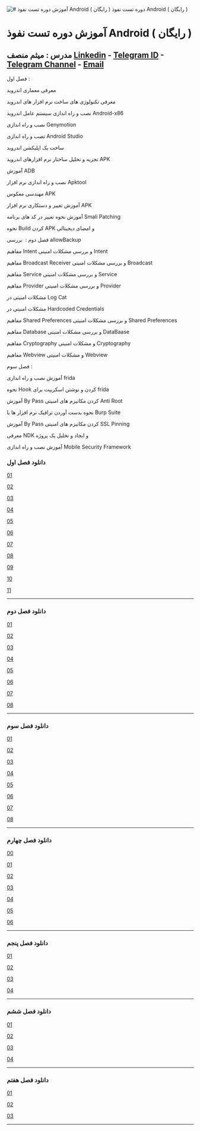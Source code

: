 ![ # آموزش دوره تست نفوذ Android ( رایگان )
 دوره تست نفوذ Android ( رایگان )](android.jpg)
# آموزش دوره تست نفوذ Android ( رایگان )
##  مدرس :‌ میثم منصف [Linkedin](https://www.linkedin.com/in/meisam-monsef-8693b347/) - [Telegram ID](https://t.me/meisamrce/) - [Telegram Channel](https://t.me/seccode) - [Email](mailto:meisamrce@gmail.com)

فصل اول :

معرفی معماری اندروید

معرفی تکنولوژی های ساخت نرم افزار های اندروید

نصب و راه اندازی سیستم عامل اندروید Android-x86

نصب و راه اندازی Genymotion

نصب و راه اندازی Android Studio

ساخت یک اپلیکشن اندروید

تجزیه و تحلیل ساختار نرم افزارهای اندروید APK

آموزش ADB

نصب و راه اندازی نرم افزار Apktool

مهندسی معکوس APK

آموزش تغییر و دستکاری نرم افزار APK

آموزش نحوه تغییر در کد های برنامه Smali Patching

نحوه Build کردن APK و امضای دیجیتالی

فصل دوم :
‌
بررسی allowBackup

مفاهیم Intent و بررسی مشکلات امنیتی Intent

مفاهیم Broadcast Receiver و بررسی مشکلات امنیتی 
Broadcast

مفاهیم Service و بررسی مشکلات امنیتی Service

مفاهیم Provider و بررسی مشکلات امنیتی Provider

مشکلات امنیتی در Log Cat

مشکلات امنیتی در Hardcoded Credentials

مفاهیم Shared Preferences و بررسی مشکلات امنیتی Shared Preferences

مفاهیم Database و بررسی مشکلات امنیتی DataBaase

مفاهیم Cryptography و مشکلات امنیتی Cryptography

مفاهیم Webview و مشکلات امنیتی Webview

فصل سوم :

آموزش نصب و راه اندازی frida

نحوه Hook کردن و نوشتن اسکریپت برای frida

آموزش By Pass کردن مکانیزم های امنیتی Anti Root

نحوه بدست آوردن ترافیک نرم افزار ها با Burp Suite

آموزش By Pass کردن مکانیزم های امنیتی SSL Pinning

معرفی NDK و ایجاد و تحلیل یک پروژه

آموزش نصب و راه اندازی Mobile Security Framework

### دانلود فصل اول 

[01](https://cafenode.ir/Android_Applications_Pentesting/01/c01.mp4)

[02](https://cafenode.ir/Android_Applications_Pentesting/01/c02.mp4)

[03](https://cafenode.ir/Android_Applications_Pentesting/01/c03.mp4)

[04](https://cafenode.ir/Android_Applications_Pentesting/01/c04.mp4)

[05](https://cafenode.ir/Android_Applications_Pentesting/01/c05.mp4)

[06](https://cafenode.ir/Android_Applications_Pentesting/01/c06.mp4)

[07](https://cafenode.ir/Android_Applications_Pentesting/01/c07.mp4)

[08](https://cafenode.ir/Android_Applications_Pentesting/01/c08.mp4)

[09](https://cafenode.ir/Android_Applications_Pentesting/01/c09.mp4)

[10](https://cafenode.ir/Android_Applications_Pentesting/01/c10.mp4)

[11](https://cafenode.ir/Android_Applications_Pentesting/01/c11.mp4)

---

### دانلود فصل دوم

[01](https://cafenode.ir/Android_Applications_Pentesting/02/c01.mp4)

[02](https://cafenode.ir/Android_Applications_Pentesting/02/c02.mp4)

[03](https://cafenode.ir/Android_Applications_Pentesting/02/c03.mp4)

[04](https://cafenode.ir/Android_Applications_Pentesting/02/c04.mp4)

[05](https://cafenode.ir/Android_Applications_Pentesting/02/c05.mp4)

[06](https://cafenode.ir/Android_Applications_Pentesting/02/c06.mp4)

[07](https://cafenode.ir/Android_Applications_Pentesting/02/c07.mp4)

[08](https://cafenode.ir/Android_Applications_Pentesting/02/c08.mp4)

---

### دانلود فصل سوم

[01](https://cafenode.ir/Android_Applications_Pentesting/03/c01.mp4)

[02](https://cafenode.ir/Android_Applications_Pentesting/03/c02.mp4)

[03](https://cafenode.ir/Android_Applications_Pentesting/03/c03.mp4)

[04](https://cafenode.ir/Android_Applications_Pentesting/03/c04.mp4)

[05](https://cafenode.ir/Android_Applications_Pentesting/03/c05.mp4)

[06](https://cafenode.ir/Android_Applications_Pentesting/03/c06.mp4)

[07](https://cafenode.ir/Android_Applications_Pentesting/03/c07.mp4)

[08](https://cafenode.ir/Android_Applications_Pentesting/03/c08.mp4)

---

### دانلود فصل چهارم

[00](https://cafenode.ir/Android_Applications_Pentesting/04/c00.mp4)

[01](https://cafenode.ir/Android_Applications_Pentesting/04/c01.mp4)

[02](https://cafenode.ir/Android_Applications_Pentesting/04/c02.mp4)

[03](https://cafenode.ir/Android_Applications_Pentesting/04/c03.mp4)

[04](https://cafenode.ir/Android_Applications_Pentesting/04/c04.mp4)

[05](https://cafenode.ir/Android_Applications_Pentesting/04/c05.mp4)

[06](https://cafenode.ir/Android_Applications_Pentesting/04/c06.mp4)

---

### دانلود فصل پنجم

[01](https://cafenode.ir/Android_Applications_Pentesting/05/c01.mp4)

[02](https://cafenode.ir/Android_Applications_Pentesting/05/c02.mp4)

[03](https://cafenode.ir/Android_Applications_Pentesting/05/c03.mp4)

[04](https://cafenode.ir/Android_Applications_Pentesting/05/c04.mp4)

---

### دانلود فصل ششم

[01](https://cafenode.ir/Android_Applications_Pentesting/06/c01.mp4)

[02](https://cafenode.ir/Android_Applications_Pentesting/06/c02.mp4)

[03](https://cafenode.ir/Android_Applications_Pentesting/06/c03.mp4)

[04](https://cafenode.ir/Android_Applications_Pentesting/06/c04.mp4)

---

### دانلود فصل هفتم

[01](https://cafenode.ir/Android_Applications_Pentesting/07/c01.mp4)

[02](https://cafenode.ir/Android_Applications_Pentesting/07/c02.mp4)

[03](https://cafenode.ir/Android_Applications_Pentesting/07/c03.mp4)

---